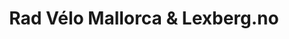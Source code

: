 ---
title: "Rad Vélo Mallorca & Lexberg.no"
url: /can-pastilla/rad-velo-mallorca-y-lexberg-no/
shop: bicicleta
---